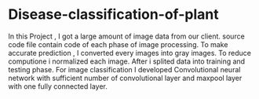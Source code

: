 # Disease-classification-of-plant
In this Project , I got a large amount of image data from our client. source code file contain code of each phase of image processing.   To make accurate prediction , I converted 
every images into gray images. To reduce computione i normalized each image. After i splited data into training and testing phase. For image classification I developed Convolutional
neural network with sufficient number of convolutional layer and maxpool layer with one fully connected layer. 
